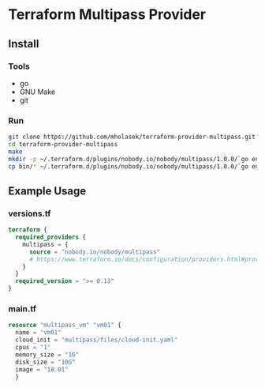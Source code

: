 # Terraform Multipass Provider

## Install
### Tools
* go
* GNU Make
* git

### Run
```bash
git clone https://github.com/mholasek/terraform-provider-multipass.git
cd terraform-provider-multipass
make
mkdir -p ~/.terraform.d/plugins/nobody.io/nobody/multipass/1.0.0/`go env GOOS`_`go env GOARCH`
cp bin/* ~/.terraform.d/plugins/nobody.io/nobody/multipass/1.0.0/`go env GOOS`_`go env GOARCH`
```

## Example Usage
### versions.tf
```terraform
terraform {
  required_providers {
    multipass = {
      source = "nobody.io/nobody/multipass"
      # https://www.terraform.io/docs/configuration/providers.html#provider-source
    }
  }
  required_version = ">= 0.13"
}
```

### main.tf
```terraform
resource "multipass_vm" "vm01" {
  name = "vm01"
  cloud_init = "multipass/files/cloud-init.yaml"
  cpus = "1"
  memory_size = "1G"
  disk_size = "10G"
  image = "18.01"
  }
```